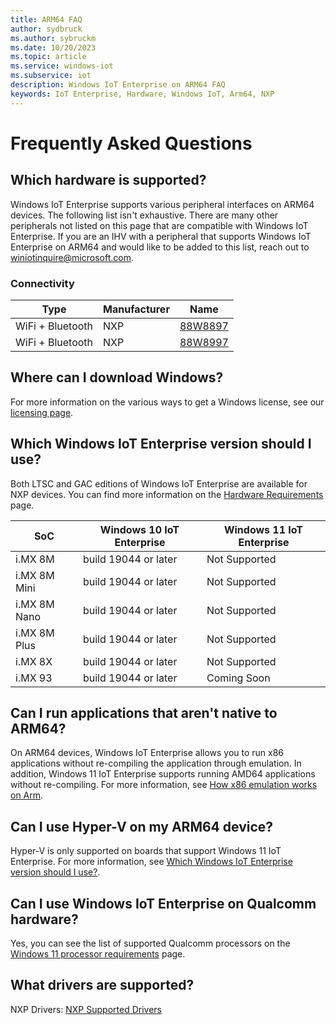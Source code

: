 ```yaml
---
title: ARM64 FAQ
author: sydbruck
ms.author: sybruckm
ms.date: 10/20/2023
ms.topic: article
ms.service: windows-iot
ms.subservice: iot
description: Windows IoT Enterprise on ARM64 FAQ
keywords: IoT Enterprise, Hardware, Windows IoT, Arm64, NXP
---
```


# Frequently Asked Questions

## Which hardware is supported?

Windows IoT Enterprise supports various peripheral interfaces on ARM64 devices. The following list isn't exhaustive. There are many other peripherals not listed on this page that are compatible with Windows IoT Enterprise. If you are an IHV with a peripheral that supports Windows IoT Enterprise on ARM64 and would like to be added to this list, reach out to winiotinquire@microsoft.com.

### Connectivity

|Type|Manufacturer  |Name|
|-|-|--------|
|WiFi + Bluetooth|NXP |[88W8897](https://www.nxp.com/products/wireless-connectivity/wi-fi-plus-bluetooth-plus-802-15-4/2-4-5-ghz-dual-band-2x2-wi-fi-5-802-11ac-plus-bluetooth-5-0-solution:88W8897)|
|WiFi + Bluetooth|NXP |[88W8997](https://www.nxp.com/products/wireless-connectivity/wi-fi-plus-bluetooth-plus-802-15-4/2-4-5-ghz-dual-band-2x2-wi-fi-5-802-11ac-plus-bluetooth-5-3-solution:88W8997)|


## Where can I download Windows?

For more information on the various ways to get a Windows license, see our [licensing page](../Commercialization/Licensing.md).

## Which Windows IoT Enterprise version should I use?

Both LTSC and GAC editions of Windows IoT Enterprise are available for NXP devices. You can find more information on the [Hardware Requirements](../Hardware/Hardware_Requirements.md) page.

|SoC  |Windows 10 IoT Enterprise  |Windows 11 IoT Enterprise  |
|---------|---------|---------|
|i.MX 8M      |    build 19044 or later     |    Not Supported    |
|i.MX 8M Mini |    build 19044 or later     |    Not Supported    |
|i.MX 8M Nano |    build 19044 or later     |    Not Supported    |
|i.MX 8M Plus |    build 19044 or later     |    Not Supported    |
|i.MX 8X      |    build 19044 or later     |    Not Supported    |
|i.MX 93      |    build 19044 or later     |    Coming Soon      |

## Can I run applications that aren't native to ARM64?

On ARM64 devices, Windows IoT Enterprise allows you to run x86 applications without re-compiling the application through emulation. In addition, Windows 11 IoT Enterprise supports running AMD64 applications without re-compiling. For more information, see [How x86 emulation works on Arm](/windows/arm/apps-on-arm-x86-emulation).

## Can I use Hyper-V on my ARM64 device?

Hyper-V is only supported on boards that support Windows 11 IoT Enterprise. For more information, see [Which Windows IoT Enterprise version should I use?](#which-windows-iot-enterprise-version-should-i-use).

## Can I use Windows IoT Enterprise on Qualcomm hardware?

Yes, you can see the list of supported Qualcomm processors on the [Windows 11 processor requirements](../Hardware/supported/Win11_LTSC_2024_Qualcomm_Processors.md) page.

## What drivers are supported?

NXP Drivers: [NXP Supported Drivers](../Hardware/supported/NXP_drivers.md)

